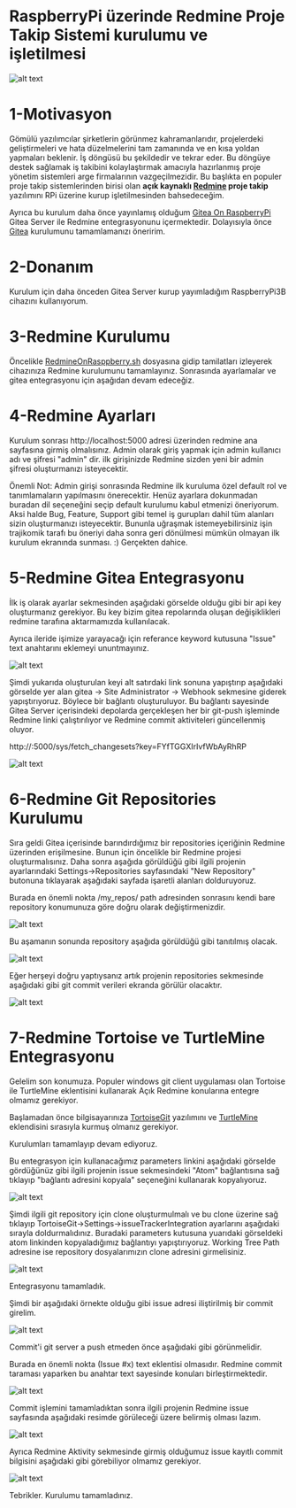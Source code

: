 # RaspberryPi üzerinde Redmine Proje Takip Sistemi kurulumu ve işletilmesi



![alt text](img/info1.jpg)



# 1-Motivasyon

Gömülü yazılımcılar şirketlerin görünmez kahramanlarıdır, projelerdeki geliştirmeleri ve hata düzelmelerini tam zamanında ve en kısa yoldan yapmaları beklenir. İş döngüsü bu şekildedir ve tekrar eder. Bu döngüye destek sağlamak iş takibini kolaylaştırmak amacıyla hazırlanmış proje yönetim sistemleri arge firmalarının vazgeçilmezidir. Bu başlıkta en populer proje takip sistemlerinden birisi olan **açık kaynaklı [Redmine](https://www.redmine.org/)  proje takip** yazılımını RPi üzerine kurup işletilmesinden bahsedeceğim.

Ayrıca bu kurulum daha önce yayınlamış olduğum [Gitea On RaspberryPi](https://github.com/coskunergan/gitea_on_raspberry) Gitea Server ile Redmine entegrasyonunu içermektedir. Dolayısıyla önce [Gitea](https://github.com/coskunergan/gitea_on_raspberry) kurulumunu tamamlamanızı öneririm.

# 2-Donanım

Kurulum için daha önceden Gitea Server kurup yayımladığım RaspberryPi3B cihazını kullanıyorum. 

# 3-Redmine Kurulumu

Öncelikle [RedmineOnRasppberry.sh](https://github.com/coskunergan/redmine_on_raspberry/blob/main/RedmineOnRaspberry.sh) dosyasına gidip tamilatları izleyerek cihazınıza Redmine kurulumunu tamamlayınız. Sonrasında ayarlamalar ve gitea entegrasyonu için aşağıdan devam edeceğiz.

# 4-Redmine Ayarları

Kurulum sonrası http://localhost:5000 adresi üzerinden redmine ana sayfasına girmiş olmalısınız. Admin olarak giriş yapmak için admin kullanıcı adı ve şifresi "admin" dir. ilk girişinizde Redmine sizden yeni bir admin şifresi oluşturmanızı isteyecektir. 
  
Önemli Not: Admin girişi sonrasında Redmine ilk kuruluma özel default rol ve tanımlamaların yapılmasını önerecektir. Henüz ayarlara dokunmadan buradan dil seçeneğini seçip default kurulumu kabul etmenizi öneriyorum. Aksi halde Bug, Feature, Support gibi temel iş gurupları dahil tüm alanları sizin oluşturmanızı isteyecektir. Bununla uğraşmak istemeyebilirsiniz işin trajikomik tarafı bu öneriyi daha sonra geri dönülmesi mümkün olmayan ilk kurulum ekranında sunması. :) Gerçekten dahice.
  
# 5-Redmine Gitea Entegrasyonu
  
İlk iş olarak ayarlar sekmesinden aşağıdaki görselde olduğu gibi bir api key oluşturmanız gerekiyor. Bu key bizim gitea repolarında oluşan değişiklikleri redmine tarafına aktarmamızda kullanılacak.
  
Ayrıca ileride işimize yarayacağı için referance keyword kutusuna "Issue" text anahtarını eklemeyi ununtmayınız.
  
  
  
 ![alt text](img/api_key_info.png) 
  
  
  
  Şimdi yukarıda oluşturulan keyi alt satırdaki link sonuna yapıştırıp aşağıdaki görselde yer alan gitea -> Site Administrator -> Webhook sekmesine giderek yapıştırıyoruz. Böylece bir bağlantı oluşturuluyor. Bu bağlantı sayesinde Gitea Server içerisindeki depolarda gerçekleşen her bir git-push işleminde Redmine linki çalıştırılıyor ve Redmine commit aktiviteleri güncellenmiş oluyor.
  
  http://<localip>:5000/sys/fetch_changesets?key=FYfTGGXIrIvfWbAyRhRP
  
 
  
  ![alt text](img/gitea_hook_info.png) 
  

  
  # 6-Redmine Git Repositories Kurulumu
  
  Sıra geldi Gitea içerisinde barındırdığımız bir repositories içeriğinin Redmine üzerinden erişilmesine. Bunun için öncelikle bir Redmine projesi oluşturmalısınız. Daha sonra aşağıda görüldüğü gibi ilgili projenin ayarlarındaki Settings->Repositories sayfasındaki "New Repository" butonuna tıklayarak aşağıdaki sayfada işaretli alanları dolduruyoruz.
  
  Burada en önemli nokta /my_repos/ path adresinden sonrasını kendi bare repository konumunuza göre doğru olarak değiştirmenizdir.
  
 
  
  ![alt text](img/git_set_info.png) 
  
  
  
  Bu aşamanın sonunda repository aşağıda görüldüğü gibi tanıtılmış olacak.
  
  
   ![alt text](img/repo_info.png) 
  
  
  Eğer herşeyi doğru yaptıysanız artık projenin repositories sekmesinde aşağıdaki gibi git commit verileri ekranda görülür olacaktır.
  
  
  
  ![alt text](img/commit_info.png) 
  

  
  # 7-Redmine Tortoise ve TurtleMine Entegrasyonu
  
  Gelelim son konumuza. Populer windows git client uygulaması olan Tortoise ile TurtleMine eklentisini kullanarak Açık Redmine konularına entegre olmamız gerekiyor.
  
  Başlamadan önce bilgisayarınıza [TortoiseGit](https://tortoisegit.org) yazılımını ve [TurtleMine](https://code.google.com/archive/p/turtlemine/downloads) eklendisini sırasıyla kurmuş olmanız gerekiyor. 
  
  Kurulumları tamamlayıp devam ediyoruz.
  
  Bu entegrasyon için kullanacağımız parameters linkini aşağıdaki görselde gördüğünüz gibi ilgili projenin issue sekmesindeki "Atom" bağlantısına sağ tıklayıp "bağlantı adresini kopyala" seçeneğini kullanarak kopyalıyoruz.
  
  
  
  ![alt text](img/atom_info.png) 
  
  
  
  Şimdi ilgili git repository için clone oluşturmulmalı ve bu clone üzerine sağ tıklayıp TortoiseGit->Settings->issueTrackerIntegration ayarlarını aşağıdaki sırayla doldurmalıdınız. Buradaki parameters kutusuna yuarıdaki görseldeki atom linkinden kopyaladığımız bağlantıyı yapıştırıyoruz. Working Tree Path adresine ise repository dosyalarımızın clone adresini girmelisiniz. 
  
  
  
  ![alt text](img/turtlemine_info.png) 
  
  
  
  Entegrasyonu tamamladık. 
  
  Şimdi bir aşağıdaki örnekte olduğu gibi issue adresi iliştirilmiş bir commit girelim.
  
  
  
  ![alt text](img/commit_issue.png)
  
  
  
  Commit'i git server a push etmeden önce aşağıdaki gibi görünmelidir.
  
  Burada en önemli nokta (Issue #x) text eklentisi olmasıdır. Redmine commit taraması yaparken bu anahtar text sayesinde konuları birleştirmektedir.
  
  
  
  ![alt text](img/commit_issue2.png)
  
  
  Commit işlemini tamamladıktan sonra ilgili projenin Redmine issue sayfasında aşağıdaki resimde görüleceği üzere belirmiş olması lazım.
  
  
  ![alt text](img/issue_commit_info.png)
  
  Ayrıca Redmine Aktivity sekmesinde girmiş olduğumuz issue kayıtlı commit bilgisini aşağıdaki gibi görebiliyor olmamız gerekiyor.
  
  ![alt text](img/Activity_info.png)
  
  
  Tebrikler. Kurulumu tamamladınız. 
  
  
  
  
